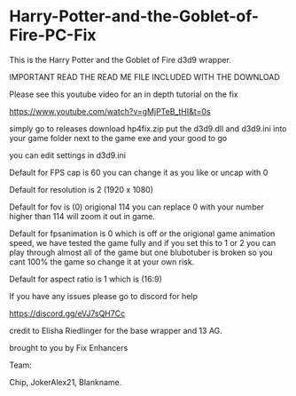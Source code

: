 # Harry-Potter-and-the-Goblet-of-Fire-PC-Fix

This is the Harry Potter and the Goblet of Fire d3d9 wrapper.

IMPORTANT READ THE READ ME FILE INCLUDED WITH THE DOWNLOAD

Please see this youtube video for an in depth tutorial on the fix

https://www.youtube.com/watch?v=gMjPTeB_tHI&t=0s

simply go to releases download hp4fix.zip put the d3d9.dll and d3d9.ini into your game folder next to the game exe and your good to go 

you can edit settings in d3d9.ini 

Default for FPS cap is 60 you can change it as you like or uncap with 0

Default for resolution is 2 (1920 x 1080) 

Default for fov is (0) origional 114 you can replace 0 with your number higher than 114 will zoom it out in game.

Default for fpsanimation is 0 which is off or the origional game animation speed, we have tested the game fully and if you set this to 1 or 2 you can play through almost all of the game but one blubotuber is broken so you cant 100% the game so change it at your own risk.

Default for aspect ratio is 1 which is (16:9) 

If you have any issues please go to discord for help 

https://discord.gg/eVJ7sQH7Cc

credit to Elisha Riedlinger for the base wrapper and 13 AG.

brought to you by Fix Enhancers 

Team: 

Chip, JokerAlex21, Blankname.
